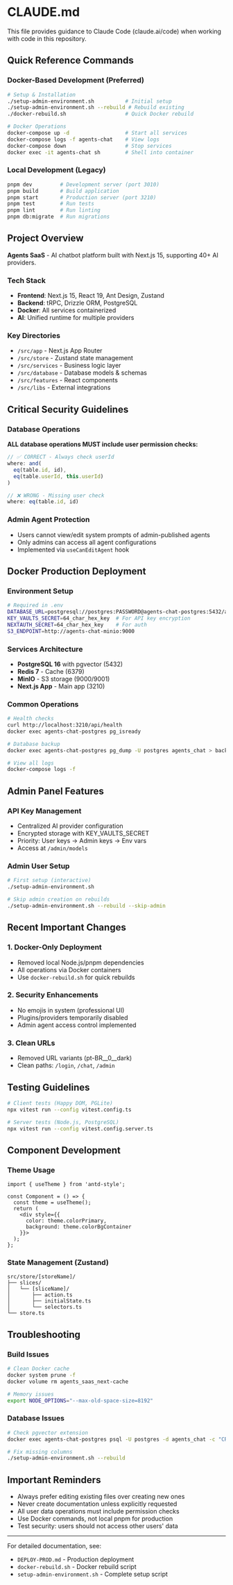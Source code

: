 # CLAUDE.md

This file provides guidance to Claude Code (claude.ai/code) when working with code in this repository.

## Quick Reference Commands

### Docker-Based Development (Preferred)

```bash
# Setup & Installation
./setup-admin-environment.sh          # Initial setup
./setup-admin-environment.sh --rebuild # Rebuild existing
./docker-rebuild.sh                   # Quick Docker rebuild

# Docker Operations
docker-compose up -d                  # Start all services
docker-compose logs -f agents-chat    # View logs
docker-compose down                   # Stop services
docker exec -it agents-chat sh        # Shell into container
```

### Local Development (Legacy)

```bash
pnpm dev         # Development server (port 3010)
pnpm build       # Build application
pnpm start       # Production server (port 3210)
pnpm test        # Run tests
pnpm lint        # Run linting
pnpm db:migrate  # Run migrations
```

## Project Overview

**Agents SaaS** - AI chatbot platform built with Next.js 15, supporting 40+ AI providers.

### Tech Stack
- **Frontend**: Next.js 15, React 19, Ant Design, Zustand
- **Backend**: tRPC, Drizzle ORM, PostgreSQL
- **Docker**: All services containerized
- **AI**: Unified runtime for multiple providers

### Key Directories
- `/src/app` - Next.js App Router
- `/src/store` - Zustand state management
- `/src/services` - Business logic layer
- `/src/database` - Database models & schemas
- `/src/features` - React components
- `/src/libs` - External integrations

## Critical Security Guidelines

### Database Operations
**ALL database operations MUST include user permission checks:**

```typescript
// ✅ CORRECT - Always check userId
where: and(
  eq(table.id, id),
  eq(table.userId, this.userId)
)

// ❌ WRONG - Missing user check
where: eq(table.id, id)
```

### Admin Agent Protection
- Users cannot view/edit system prompts of admin-published agents
- Only admins can access all agent configurations
- Implemented via `useCanEditAgent` hook

## Docker Production Deployment

### Environment Setup
```bash
# Required in .env
DATABASE_URL=postgresql://postgres:PASSWORD@agents-chat-postgres:5432/agents_chat
KEY_VAULTS_SECRET=64_char_hex_key  # For API key encryption
NEXTAUTH_SECRET=64_char_hex_key    # For auth
S3_ENDPOINT=http://agents-chat-minio:9000
```

### Services Architecture
- **PostgreSQL 16** with pgvector (5432)
- **Redis 7** - Cache (6379)
- **MinIO** - S3 storage (9000/9001)
- **Next.js App** - Main app (3210)

### Common Operations
```bash
# Health checks
curl http://localhost:3210/api/health
docker exec agents-chat-postgres pg_isready

# Database backup
docker exec agents-chat-postgres pg_dump -U postgres agents_chat > backup.sql

# View all logs
docker-compose logs -f
```

## Admin Panel Features

### API Key Management
- Centralized AI provider configuration
- Encrypted storage with KEY_VAULTS_SECRET
- Priority: User keys → Admin keys → Env vars
- Access at `/admin/models`

### Admin User Setup
```bash
# First setup (interactive)
./setup-admin-environment.sh

# Skip admin creation on rebuilds
./setup-admin-environment.sh --rebuild --skip-admin
```

## Recent Important Changes

### 1. **Docker-Only Deployment**
- Removed local Node.js/pnpm dependencies
- All operations via Docker containers
- Use `docker-rebuild.sh` for quick rebuilds

### 2. **Security Enhancements**
- No emojis in system (professional UI)
- Plugins/providers temporarily disabled
- Admin agent access control implemented

### 3. **Clean URLs**
- Removed URL variants (pt-BR__0__dark)
- Clean paths: `/login`, `/chat`, `/admin`

## Testing Guidelines

```bash
# Client tests (Happy DOM, PGLite)
npx vitest run --config vitest.config.ts

# Server tests (Node.js, PostgreSQL)
npx vitest run --config vitest.config.server.ts
```

## Component Development

### Theme Usage
```tsx
import { useTheme } from 'antd-style';

const Component = () => {
  const theme = useTheme();
  return (
    <div style={{ 
      color: theme.colorPrimary,
      background: theme.colorBgContainer 
    }}>
  );
};
```

### State Management (Zustand)
```
src/store/[storeName]/
├── slices/
│   └── [sliceName]/
│       ├── action.ts
│       ├── initialState.ts
│       └── selectors.ts
└── store.ts
```

## Troubleshooting

### Build Issues
```bash
# Clean Docker cache
docker system prune -f
docker volume rm agents_saas_next-cache

# Memory issues
export NODE_OPTIONS="--max-old-space-size=8192"
```

### Database Issues
```bash
# Check pgvector extension
docker exec agents-chat-postgres psql -U postgres -d agents_chat -c "CREATE EXTENSION IF NOT EXISTS vector;"

# Fix missing columns
./setup-admin-environment.sh --rebuild
```

## Important Reminders

- Always prefer editing existing files over creating new ones
- Never create documentation unless explicitly requested
- All user data operations must include permission checks
- Use Docker commands, not local pnpm for production
- Test security: users should not access other users' data

---

For detailed documentation, see:
- `DEPLOY-PROD.md` - Production deployment
- `docker-rebuild.sh` - Docker rebuild script
- `setup-admin-environment.sh` - Complete setup script